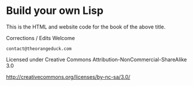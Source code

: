 Build your own Lisp
===================

This is the HTML and website code for the book of the above title.

Corrections / Edits Welcome

`contact@theorangeduck.com`

Licensed under Creative Commons Attribution-NonCommercial-ShareAlike 3.0

http://creativecommons.org/licenses/by-nc-sa/3.0/
